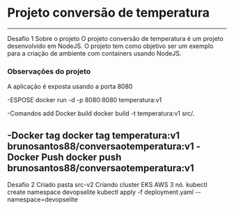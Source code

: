 # Projeto conversão de temperatura

--------------------------------------------------------------------------------------------
Desafio 1
 Sobre o projeto
O projeto conversão de temperatura é um projeto desenvolvido em NodeJS. O projeto tem como objetivo ser um exemplo para a criação de ambiente com containers usando NodeJS.

### Observações do projeto
A aplicação é exposta usando a porta 8080

-ESPOSE 
docker run -d -p  8080:8080 temperatura:v1

-Comandos add
Docker build 
docker build -t temperatura:v1 src/.

-Docker tag
docker tag temperatura:v1 brunosantos88/conversaotemperatura:v1
-Docker Push
docker push brunosantos88/conversaotemperatura:v1
---------------------------------------------------------------------------------------
Desafio 2
Criado pasta src-v2
Criando cluster EKS AWS 3 nó.
kubectl create namespace devopselite
kubectl apply -f  deployment.yaml --namespace=devopselite
